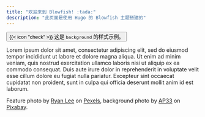 ```yaml
---
title: "欢迎来到 Blowfish! :tada:"
description: "此页面是使用 Hugo 的 Blowfish 主题搭建的"
---
```


<div class="mb-8 text-base rounded-md bg-primary-100 dark:bg-primary-900">
  <button id="switch-layout-button" class="flex w-full px-4 py-2 text-left rounded-md hover:bg-primary-200 dark:hover:bg-primary-800 transition-colors duration-200">
    <span class="flex items-center ltr:pr-3 rtl:pl-3 text-primary-400">
      {{< icon "check" >}}
    </span>
    <span class="flex items-center justify-between grow dark:text-neutral-300">
      <span class="prose dark:prose-invert">这是
        <code id="layout" onclick="event.stopPropagation()">background</code>&nbsp;的样式示例。
      </span>
    </span>
  </button>
</div>

Lorem ipsum dolor sit amet, consectetur adipiscing elit, sed do eiusmod tempor incididunt ut labore et dolore magna aliqua. Ut enim ad minim veniam, quis nostrud exercitation ullamco laboris nisi ut aliquip ex ea commodo consequat. Duis aute irure dolor in reprehenderit in voluptate velit esse cillum dolore eu fugiat nulla pariatur. Excepteur sint occaecat cupidatat non proident, sunt in culpa qui officia deserunt mollit anim id est laborum.

Feature photo by [Ryan Lee](https://www.pexels.com/photo/delicate-white-blossoms-in-taipei-s-spring-29105640/) on [Pexels](https://www.pexels.com/@ryan-lee-706204269/), background photo by [AP33](https://pixabay.com/zh/photos/lagerstroemia-cloister-flowers-7407136/) on [Pixabay](https://pixabay.com/zh/users/ap33-6361827/).

<div class="w-full h-[120px] opacity-0 pointer-events-none"></div>
